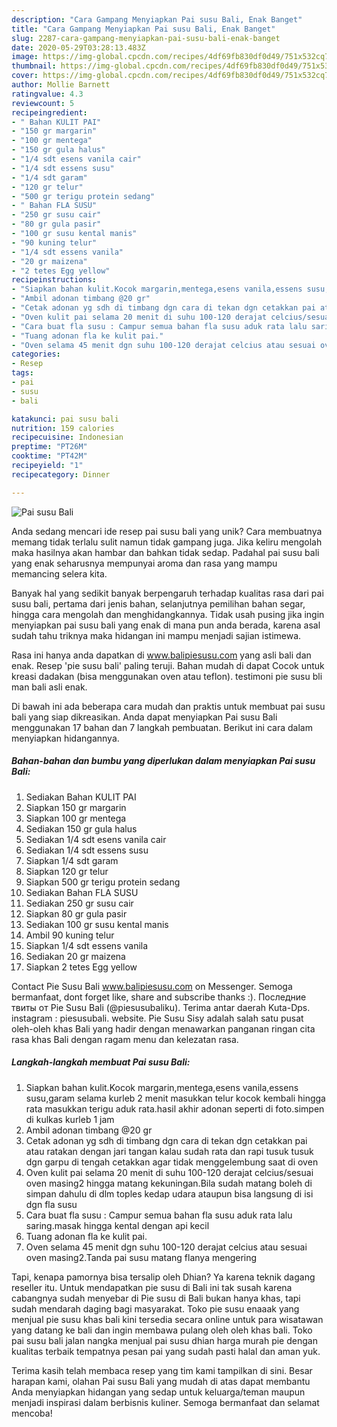 ```yaml
---
description: "Cara Gampang Menyiapkan Pai susu Bali, Enak Banget"
title: "Cara Gampang Menyiapkan Pai susu Bali, Enak Banget"
slug: 2287-cara-gampang-menyiapkan-pai-susu-bali-enak-banget
date: 2020-05-29T03:28:13.483Z
image: https://img-global.cpcdn.com/recipes/4df69fb830df0d49/751x532cq70/pai-susu-bali-foto-resep-utama.jpg
thumbnail: https://img-global.cpcdn.com/recipes/4df69fb830df0d49/751x532cq70/pai-susu-bali-foto-resep-utama.jpg
cover: https://img-global.cpcdn.com/recipes/4df69fb830df0d49/751x532cq70/pai-susu-bali-foto-resep-utama.jpg
author: Mollie Barnett
ratingvalue: 4.3
reviewcount: 5
recipeingredient:
- " Bahan KULIT PAI"
- "150 gr margarin"
- "100 gr mentega"
- "150 gr gula halus"
- "1/4 sdt esens vanila cair"
- "1/4 sdt essens susu"
- "1/4 sdt garam"
- "120 gr telur"
- "500 gr terigu protein sedang"
- " Bahan FLA SUSU"
- "250 gr susu cair"
- "80 gr gula pasir"
- "100 gr susu kental manis"
- "90 kuning telur"
- "1/4 sdt essens vanila"
- "20 gr maizena"
- "2 tetes Egg yellow"
recipeinstructions:
- "Siapkan bahan kulit.Kocok margarin,mentega,esens vanila,essens susu,garam selama kurleb 2 menit masukkan telur kocok kembali hingga rata masukkan terigu aduk rata.hasil akhir adonan seperti di foto.simpen di kulkas kurleb 1 jam"
- "Ambil adonan timbang @20 gr"
- "Cetak adonan yg sdh di timbang dgn cara di tekan dgn cetakkan pai atau ratakan dengan jari tangan kalau sudah rata dan rapi tusuk tusuk dgn garpu di tengah cetakkan agar tidak menggelembung saat di oven"
- "Oven kulit pai selama 20 menit di suhu 100-120 derajat celcius/sesuai oven masing2 hingga matang kekuningan.Bila sudah matang boleh di simpan dahulu di dlm toples kedap udara ataupun bisa langsung di isi dgn fla susu"
- "Cara buat fla susu : Campur semua bahan fla susu aduk rata lalu saring.masak hingga kental dengan api kecil"
- "Tuang adonan fla ke kulit pai."
- "Oven selama 45 menit dgn suhu 100-120 derajat celcius atau sesuai oven masing2.Tanda pai susu matang flanya mengering"
categories:
- Resep
tags:
- pai
- susu
- bali

katakunci: pai susu bali 
nutrition: 159 calories
recipecuisine: Indonesian
preptime: "PT26M"
cooktime: "PT42M"
recipeyield: "1"
recipecategory: Dinner

---
```



![Pai susu Bali](https://img-global.cpcdn.com/recipes/4df69fb830df0d49/751x532cq70/pai-susu-bali-foto-resep-utama.jpg)

Anda sedang mencari ide resep pai susu bali yang unik? Cara membuatnya memang tidak terlalu sulit namun tidak gampang juga. Jika keliru mengolah maka hasilnya akan hambar dan bahkan tidak sedap. Padahal pai susu bali yang enak seharusnya mempunyai aroma dan rasa yang mampu memancing selera kita.

Banyak hal yang sedikit banyak berpengaruh terhadap kualitas rasa dari pai susu bali, pertama dari jenis bahan, selanjutnya pemilihan bahan segar, hingga cara mengolah dan menghidangkannya. Tidak usah pusing jika ingin menyiapkan pai susu bali yang enak di mana pun anda berada, karena asal sudah tahu triknya maka hidangan ini mampu menjadi sajian istimewa.

Rasa ini hanya anda dapatkan di www.balipiesusu.com yang asli bali dan enak. Resep &#39;pie susu bali&#39; paling teruji. Bahan mudah di dapat Cocok untuk kreasi dadakan (bisa menggunakan oven atau teflon). testimoni pie susu bli man bali asli enak.


Di bawah ini ada beberapa cara mudah dan praktis untuk membuat pai susu bali yang siap dikreasikan. Anda dapat menyiapkan Pai susu Bali menggunakan 17 bahan dan 7 langkah pembuatan. Berikut ini cara dalam menyiapkan hidangannya.

<!--inarticleads1-->

##### Bahan-bahan dan bumbu yang diperlukan dalam menyiapkan Pai susu Bali:

1. Sediakan  Bahan KULIT PAI
1. Siapkan 150 gr margarin
1. Siapkan 100 gr mentega
1. Sediakan 150 gr gula halus
1. Sediakan 1/4 sdt esens vanila cair
1. Sediakan 1/4 sdt essens susu
1. Siapkan 1/4 sdt garam
1. Siapkan 120 gr telur
1. Siapkan 500 gr terigu protein sedang
1. Sediakan  Bahan FLA SUSU
1. Sediakan 250 gr susu cair
1. Siapkan 80 gr gula pasir
1. Sediakan 100 gr susu kental manis
1. Ambil 90 kuning telur
1. Siapkan 1/4 sdt essens vanila
1. Sediakan 20 gr maizena
1. Siapkan 2 tetes Egg yellow


Contact Pie Susu Bali www.balipiesusu.com on Messenger. Semoga bermanfaat, dont forget like, share and subscribe thanks :). Последние твиты от Pie Susu Bali (@piesusubaliku). Terima antar daerah Kuta-Dps. instagram : piesusubali. website. Pie Susu Sisy adalah salah satu pusat oleh-oleh khas Bali yang hadir dengan menawarkan panganan ringan cita rasa khas Bali dengan ragam menu dan kelezatan rasa. 

<!--inarticleads2-->

##### Langkah-langkah membuat Pai susu Bali:

1. Siapkan bahan kulit.Kocok margarin,mentega,esens vanila,essens susu,garam selama kurleb 2 menit masukkan telur kocok kembali hingga rata masukkan terigu aduk rata.hasil akhir adonan seperti di foto.simpen di kulkas kurleb 1 jam
1. Ambil adonan timbang @20 gr
1. Cetak adonan yg sdh di timbang dgn cara di tekan dgn cetakkan pai atau ratakan dengan jari tangan kalau sudah rata dan rapi tusuk tusuk dgn garpu di tengah cetakkan agar tidak menggelembung saat di oven
1. Oven kulit pai selama 20 menit di suhu 100-120 derajat celcius/sesuai oven masing2 hingga matang kekuningan.Bila sudah matang boleh di simpan dahulu di dlm toples kedap udara ataupun bisa langsung di isi dgn fla susu
1. Cara buat fla susu : Campur semua bahan fla susu aduk rata lalu saring.masak hingga kental dengan api kecil
1. Tuang adonan fla ke kulit pai.
1. Oven selama 45 menit dgn suhu 100-120 derajat celcius atau sesuai oven masing2.Tanda pai susu matang flanya mengering


Tapi, kenapa pamornya bisa tersalip oleh Dhian? Ya karena teknik dagang reseller itu. Untuk mendapatkan pie susu di Bali ini tak susah karena cabangnya sudah menyebar di Pie susu di Bali bukan hanya khas, tapi sudah mendarah daging bagi masyarakat. Toko pie susu enaaak yang menjual pie susu khas bali kini tersedia secara online untuk para wisatawan yang datang ke bali dan ingin membawa pulang oleh oleh khas bali. Toko pai susu bali jalan nangka menjual pai susu dhian harga murah pie dengan kualitas terbaik tempatnya pesan pai yang sudah pasti halal dan aman yuk. 

Terima kasih telah membaca resep yang tim kami tampilkan di sini. Besar harapan kami, olahan Pai susu Bali yang mudah di atas dapat membantu Anda menyiapkan hidangan yang sedap untuk keluarga/teman maupun menjadi inspirasi dalam berbisnis kuliner. Semoga bermanfaat dan selamat mencoba!

